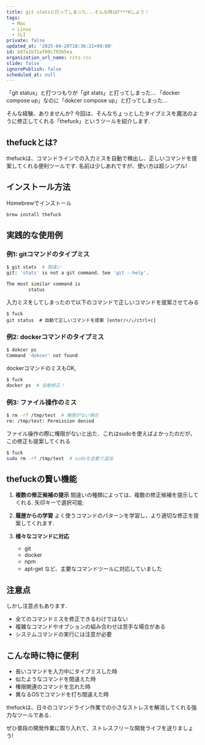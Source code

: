 ```yaml
---
title: git statsと打ってしまった...そんな時はF***Kしよう！
tags:
  - Mac
  - Linux
  - CLI
private: false
updated_at: '2025-04-20T18:36:21+09:00'
id: b97a1b71af09c793b5ea
organization_url_name: rits-rcc
slide: false
ignorePublish: false
scheduled_at: null
---
```

「git status」と打つつもりが「git stats」と打ってしまった...
「docker compose up」なのに「dokcer compose up」と打ってしまった...

そんな経験、ありませんか? 
今回は、そんなちょっとしたタイプミスを魔法のように修正してくれる「thefuck」というツールを紹介します.

## thefuckとは?

thefuckは、コマンドラインでの入力ミスを自動で検出し、正しいコマンドを提案してくれる便利ツールです. 
名前は少しあれですが、使い方は超シンプル!

## インストール方法

Homebrewでインストール
```bash
brew install thefuck
```

## 実践的な使用例

### 例1: gitコマンドのタイプミス
```bash
$ git stats  # 間違い
git: 'stats' is not a git command. See 'git --help'.

The most similar command is
        status
```
入力ミスをしてしまったので以下のコマンドで正しいコマンドを提案させてみる
```
$ fuck
git status  # 自動で正しいコマンドを提案 [enter/↑/↓/ctrl+c]
```
### 例2: dockerコマンドのタイプミス
```bash
$ dokcer ps
Command 'dokcer' not found
```
dockerコマンドのミスもOK,
```bash
$ fuck
docker ps  # 自動修正！
```
### 例3: ファイル操作のミス
```bash
$ rm -rf /tmp/test  # 権限がない場合
rm: /tmp/test: Permission denied
```
ファイル操作の際に権限がないと出た．これはsudoを使えばよかったのだが，この修正も提案してくれる
```bash
$ fuck
sudo rm -rf /tmp/test  # sudoを自動で追加
```
## thefuckの賢い機能

1. **複数の修正候補の提示**
   間違いの種類によっては、複数の修正候補を提示してくれる. 矢印キーで選択可能.

2. **履歴からの学習**
   よく使うコマンドのパターンを学習し，より適切な修正を提案してくれます.

3. **様々なコマンドに対応**
   - git
   - docker
   - npm
   - apt-get
   など、主要なコマンドツールに対応していました

## 注意点
しかし注意点もあります．
- 全てのコマンドミスを修正できるわけではない
- 複雑なコマンドやオプションの組み合わせは苦手な場合がある
- システムコマンドの実行には注意が必要

## こんな時に特に便利

- 長いコマンドを入力中にタイプミスした時
- 似たようなコマンドを間違えた時
- 権限関連のコマンドを忘れた時
- 異なるOSでコマンドを打ち間違えた時

thefuckは、日々のコマンドライン作業での小さなストレスを解消してくれる強力なツールである．

ぜひ普段の開発作業に取り入れて、ストレスフリーな開発ライフを送りましょう!
